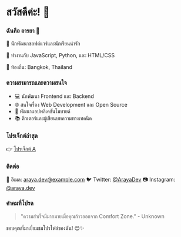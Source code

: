 # สวัสดีค่ะ! 👋

### ฉันคือ อารยา 🌈

🌟 นักพัฒนาซอฟต์แวร์และนักเรียนน่ารัก

🚀 ทำงานกับ JavaScript, Python, และ HTML/CSS

🌈 ท้องถิ่น: Bangkok, Thailand

### ความสามารถและความสนใจ

- 💻 นักพัฒนา Frontend และ Backend
- 🌐 สนใจเรื่อง Web Development และ Open Source
- 📱 พัฒนาแอปพลิเคชันโมบายด์
- 📚 ติวเตอร์และผู้เขียนบทความทางเทคนิค

### โปรเจ็กต์ล่าสุด

👉 [โปรเจ็กต์ A](https://github.com/Earn3011/new)

### ติดต่อ

📧 อีเมล: araya.dev@example.com
🐦 Twitter: [@ArayaDev](https://twitter.com/ArayaDev)
📷 Instagram: [@araya.dev](https://www.instagram.com/araya.dev/)

### คำคมที่โปรด

> "ความสำเร็จมีมากมายเมื่อคุณก้าวออกจาก Comfort Zone." - Unknown

ขอบคุณที่มาเยี่ยมชมโปรไฟล์ของฉัน! 😊✨
